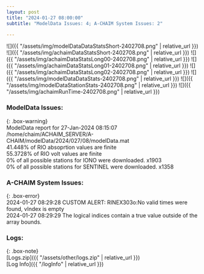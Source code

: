```yaml
---
layout: post
title: "2024-01-27 08:00:00"
subtitle: "ModelData Issues: 4; A-CHAIM System Issues: 2"

---
```


![]({{ "/assets/img/modelDataDataStatsShort-2402708.png" | relative_url }})
![]({{ "/assets/img/achaimDataStatsShort-2402708.png" | relative_url }})
![]({{ "/assets/img/achaimDataStatsLong00-2402708.png" | relative_url }})
![]({{ "/assets/img/achaimDataStatsLong01-2402708.png" | relative_url }})
![]({{ "/assets/img/achaimDataStatsLong02-2402708.png" | relative_url }})
![]({{ "/assets/img/modelDataDataStats-2402708.png" | relative_url }})
![]({{ "/assets/img/modelDataStationStats-2402708.png" | relative_url }})
![]({{ "/assets/img/achaimRunTime-2402708.png" | relative_url }})


### ModelData Issues:  
  
{: .box-warning}  
 ModelData report for 27-Jan-2024 08:15:07   
 /home/chaim/ACHAIM_SERVER/A-CHAIM/modelData/2024/027/08/modelData.mat   
 41.448% of RIO absoprtion values are finite   
 55.3728% of RIO volt values are finite   
 0% of all possible stations for IONO were downloaded. x1903   
 0% of all possible stations for SENTINEL were downloaded. x1358   
  
### A-CHAIM System Issues:  
  
{: .box-error}  
2024-01-27 08:29:28 CUSTOM ALERT: RINEX303o:No valid times were found, vIndex is empty  
2024-01-27 08:29:29 The logical indices contain a true value outside of the array bounds.  

### Logs:  
  
{: .box-note}  
[Logs.zip]({{ "/assets/other/logs.zip" | relative_url }})  
[Log Info]({{ "/logInfo" | relative_url }})  
